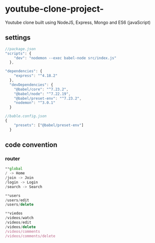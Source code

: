 # youtube-clone-project-
Youtube clone built using NodeJS, Express, Mongo and ES6 (javaScript)

## settings
```jsx
//package.json
"scripts": {
    "dev": "nodemon --exec babel-node src/index.js"
  },

"dependencies": {
    "express": "^4.18.2"
  },
  "devDependencies": {
    "@babel/core": "^7.23.2",
    "@babel/node": "^7.22.19",
    "@babel/preset-env": "^7.23.2",
    "nodemon": "^3.0.1"
  }
```

```jsx
//bable.config.json
{
    "presets": ["@babel/preset-env"]
  }
```

## code convention
### router

```jsx
**global
/ -> Home
/join -> Join
/login -> Login
/search -> Search

**users
/users/edit
/users/delete

**viedos
/videos/watch
/videos/edit
/videos/delete
/videos/comments
/videos/comments/delete
```
